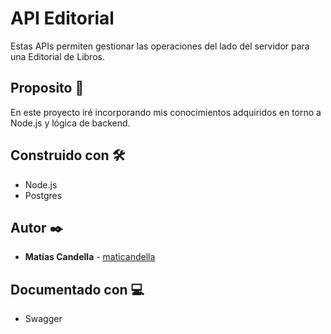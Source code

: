 # API Editorial

Estas APIs permiten gestionar las operaciones del lado del servidor para una Editorial de Libros.

## Proposito 🚀

En este proyecto iré incorporando mis conocimientos adquiridos en torno a Node.js y lógica de backend.

## Construido con 🛠️

* Node.js
* Postgres

## Autor ✒️

* **Matías Candella** - [maticandella](https://github.com/maticandella)

## Documentado con :computer:

* Swagger
